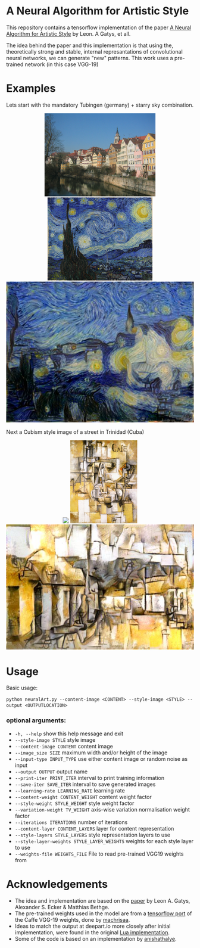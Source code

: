 # A Neural Algorithm for Artistic Style

This repository contains a tensorflow implementation of the paper [A Neural Algorithm for Artistic Style](http://arxiv.org/abs/1508.06576) by Leon. A
Gatys, et all.

The idea behind the paper and this implementation is that using the, theoretically strong and stable, internal represantations of convolutional
neural networks, we can generate "new" patterns.
This work uses a pre-trained network (in this case VGG-19)


# Examples
Lets start with the mandatory Tubingen (germany) + starry sky combination.
<div align="center">
 <img src="https://raw.githubusercontent.com/wolterr/NeuralArt/master/examples/content/tubingen.jpg" height="223px">
 <img src="https://raw.githubusercontent.com/wolterr/NeuralArt/master/examples/style/starry_sky.jpg" height="223px">
 <img src="https://raw.githubusercontent.com/Wolterr/NeuralArt/master/examples/output/starry_tubingen.jpg" width="512px">
</div>



Next a Cubism style image of a street in Trinidad (Cuba)
<div align="center">
 <img src="https://raw.githubusercontent.com/wolterr/NeuralArt/master/examples/content/trinidad.jpg" height="223px">
 <img src="https://raw.githubusercontent.com/wolterr/NeuralArt/master/examples/style/cubism.jpg" height="223px">
 <img src="https://raw.githubusercontent.com/wolterr/NeuralArt/master/examples/output/cubed_trinidad.jpg" width="512px">
</div>

# Usage
Basic usage:

```
python neuralArt.py --content-image <CONTENT> --style-image <STYLE> --output <OUTPUTLOCATION>
```


### optional arguments:
*  `-h, --help`                                    show this help message and exit
*  `--style-image STYLE`                           style image
*  `--content-image CONTENT`                       content image
*  `--image_size SIZE`                             maximum width and/or height of the image
*  `--input-type INPUT_TYPE`                       use either content image or random noise as input
*  `--output OUTPUT`                               output name
*  `--print-iter PRINT_ITER`                       interval to print training information
*  `--save-iter SAVE_ITER`                         interval to save generated images
*  `--learning-rate LEARNING_RATE`                 learning rate
*  `--content-weight CONTENT_WEIGHT`               content weight factor
*  `--style-weight STYLE_WEIGHT`                   style weight factor
*  `--variation-weight TV_WEIGHT`                  axis-wise variation normalisation weight factor
*  `--iterations ITERATIONS`                       number of iterations
*  `--content-layer CONTENT_LAYERS`                layer for content representation
*  `--style-layers STYLE_LAYERS`                   style representation layers to use
*  `--style-layer-weights STYLE_LAYER_WEIGHTS`     weights for each style layer to use
*  `--weights-file WEIGHTS_FILE`                   File to read pre-trained VGG19 weights from


# Acknowledgements
* The idea and implementation are based on the [paper](http://arxiv.org/abs/1508.06576) by Leon A. Gatys, Alexander S. Ecker & Matthias Bethge.
* The pre-trained weights used in the model are from a [tensorflow port](https://github.com/machrisaa/tensorflow-vgg) of the Caffe VGG-19 weights,
done by [machrisaa](https://github.com/machrisaa).
* Ideas to match the output at deepart.io more closely after initial implementation, were found in the original [Lua implementation](https://github.com/jcjohnson/neural-style).
* Some of the code is based on an implementation by [anishathalye](https://github.com/anishathalye/neural-style).